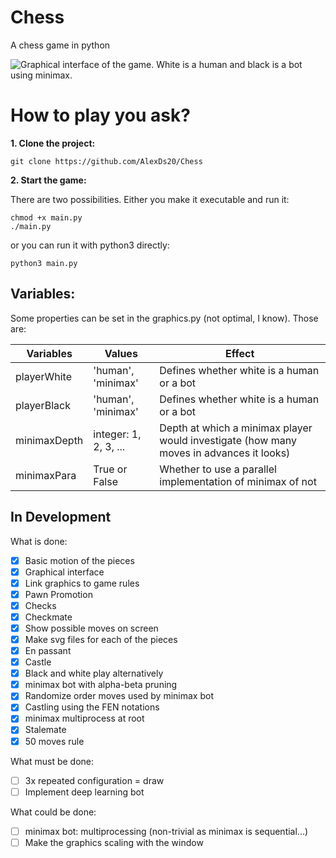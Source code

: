 # Chess
A chess game in python

![Graphical interface of the game. White is a human and black is a bot using minimax.](https://github.com/AlexDs20/Chess/tree/dev/gif/Chess-human-vs-bot.gif)

# How to play you ask?
**1. Clone the project:**
```
git clone https://github.com/AlexDs20/Chess
```
**2. Start the game:**

There are two possibilities.
Either you make it executable and run it:
```
chmod +x main.py
./main.py
```
or you can run it with python3 directly:
```
python3 main.py
```


## Variables:
Some properties can be set in the graphics.py (not optimal, I know).
Those are:

Variables   |  Values             | Effect
------------|---------------------|----------
playerWhite | 'human', 'minimax'  |  Defines whether white is a human or a bot
playerBlack | 'human', 'minimax'  |  Defines whether white is a human or a bot
minimaxDepth| integer: 1, 2, 3, ... | Depth at which a minimax player would investigate (how many moves in advances it looks)
minimaxPara | True or False       |  Whether to use a parallel implementation of minimax of not


## In Development
What is done:
- [x] Basic motion of the pieces
- [x] Graphical interface
- [x] Link graphics to game rules
- [x] Pawn Promotion
- [x] Checks
- [x] Checkmate
- [x] Show possible moves on screen
- [x] Make svg files for each of the pieces
- [x] En passant
- [x] Castle
- [x] Black and white play alternatively
- [x] minimax bot with alpha-beta pruning
- [x] Randomize order moves used by minimax bot
- [x] Castling using the FEN notations
- [x] minimax multiprocess at root
- [x] Stalemate
- [x] 50 moves rule

What must be done:
- [ ] 3x repeated configuration = draw
- [ ] Implement deep learning bot

What could be done:
- [ ] minimax bot: multiprocessing (non-trivial as minimax is sequential...)
- [ ] Make the graphics scaling with the window
